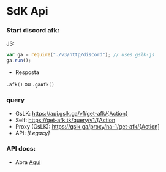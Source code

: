 # SdK Api

### Start discord afk:

JS:

```js
var ga = require("./v3/http/discord"); // uses gslk-js
ga.run();
```

* Resposta

`.afk()` ou `.gaAfk()`

### query

* GsLK: https://api.gslk.ga/v1/get-afk/{Action}
* Self: https://get-afk.tk/query/v1/{Action
* Proxy (GsLK): https://gslk.ga/proxy/na-1/get-afk/{Action]
* API: *[Legacy]*

### API docs:

* Abra [Aqui](https://docs.get-afk.tk/api)
